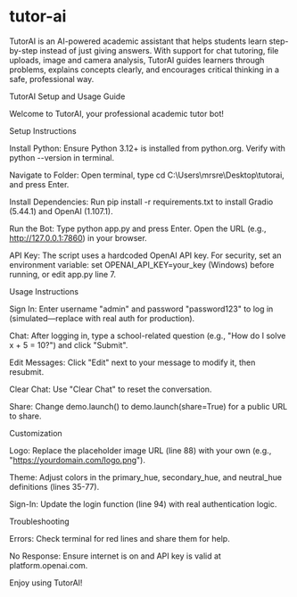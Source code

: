 # tutor-ai
TutorAI is an AI-powered academic assistant that helps students learn step-by-step instead of just giving answers. With support for chat tutoring, file uploads, image and camera analysis, TutorAI guides learners through problems, explains concepts clearly, and encourages critical thinking in a safe, professional way.


TutorAI Setup and Usage Guide

Welcome to TutorAI, your professional academic tutor bot!

Setup Instructions


Install Python: Ensure Python 3.12+ is installed from python.org. Verify with python --version in terminal.


Navigate to Folder: Open terminal, type cd C:\Users\mrsre\Desktop\tutorai, and press Enter.


Install Dependencies: Run pip install -r requirements.txt to install Gradio (5.44.1) and OpenAI (1.107.1).


Run the Bot: Type python app.py and press Enter. Open the URL (e.g., http://127.0.0.1:7860) in your browser.


API Key: The script uses a hardcoded OpenAI API key. For security, set an environment variable: set OPENAI_API_KEY=your_key (Windows) before running, or edit app.py line 7.

Usage Instructions


Sign In: Enter username "admin" and password "password123" to log in (simulated—replace with real auth for production).


Chat: After logging in, type a school-related question (e.g., "How do I solve x + 5 = 10?") and click "Submit".


Edit Messages: Click "Edit" next to your message to modify it, then resubmit.


Clear Chat: Use "Clear Chat" to reset the conversation.


Share: Change demo.launch() to demo.launch(share=True) for a public URL to share.

Customization


Logo: Replace the placeholder image URL (line 88) with your own (e.g., "https://yourdomain.com/logo.png").


Theme: Adjust colors in the primary_hue, secondary_hue, and neutral_hue definitions (lines 35-77).


Sign-In: Update the login function (line 94) with real authentication logic.

Troubleshooting


Errors: Check terminal for red lines and share them for help.


No Response: Ensure internet is on and API key is valid at platform.openai.com.

Enjoy using TutorAI!

